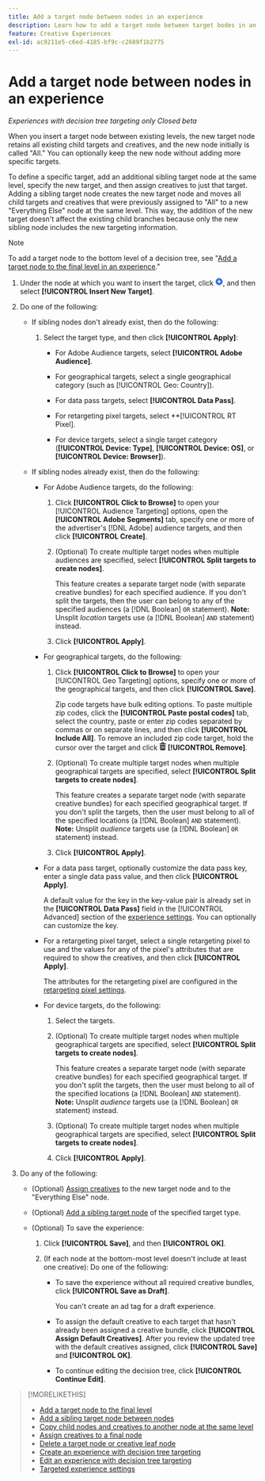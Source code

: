 ```yaml
---
title: Add a target node between nodes in an experience
description: Learn how to add a target node between target bodes in an ad experience.
feature: Creative Experiences
exl-id: ac9211e5-c6ed-4185-bf9c-c2689f1b2775
---
```

# Add a target node between nodes in an experience

*Experiences with decision tree targeting only*
*Closed beta*

When you insert a target node between existing levels, the new target node retains all existing child targets and creatives, and the new node initially is called "All." You can optionally keep the new node without adding more specific targets.

To define a specific target, add an additional sibling target node at the same level, specify the new target, and then assign creatives to just that target. Adding a sibling target node creates the new target node and moves all child targets and creatives that were previously assigned to "All" to a new "Everything Else" node at the same level. This way, the addition of the new target doesn't affect the existing child branches because only the new sibling node includes the new targeting information.

>[!NOTE]
>
>To add a target node to the bottom level of a decision tree, see "[Add a target node to the final level in an experience](experience-target-node-add-final.md)."

<!-- 1. [ways to get to the decision tree] -->

1. Under the node at which you want to insert the target, click ![Add](/help/creative/assets/add.png "Add"), and then select **[!UICONTROL Insert New Target]**.

1. Do one of the following:

   * If sibling nodes don't already exist, then do the following:
   
     1. Select the target type, and then click **[!UICONTROL Apply]**:
     
        * For Adobe Audience targets, select **[!UICONTROL Adobe Audience]**.
        
        * For geographical targets, select a single geographical category (such as [!UICONTROL Geo: Country]).
        
        * For data pass targets, select **[!UICONTROL Data Pass]**.
        
        * For retargeting pixel targets, select **[!UICONTROL RT Pixel].
        
        * For device targets, select a single target category (**[!UICONTROL Device: Type]**, **[!UICONTROL Device: OS]**, or **[!UICONTROL Device: Browser]**).

   * If sibling nodes already exist, then do the following:
   
     * For Adobe Audience targets, do the following:
     
       1. Click **[!UICONTROL Click to Browse]** to open your [!UICONTROL Audience Targeting] options, open the **[!UICONTROL Adobe Segments]** tab, specify one or more of the advertiser's [!DNL Adobe] audience targets, and then click **[!UICONTROL Create]**<!-- Why not "Save" like for the other node types/use cases? -->.
       
       1. (Optional) To create multiple target nodes when multiple audiences are specified, select **[!UICONTROL Split targets to create nodes]**.
       
          This feature creates a separate target node (with separate creative bundles) for each specified audience. If you don't split the targets, then the user can belong to any of the specified audiences (a [!DNL Boolean] `OR` statement). **Note:** Unsplit *location* targets use (a [!DNL Boolean] `AND` statement) instead.
          
       1. Click **[!UICONTROL Apply]**.

     * For geographical targets, do the following:
   
       1. Click **[!UICONTROL Click to Browse]** to open your [!UICONTROL Geo Targeting] options, specify one or more of the geographical targets, and then click **[!UICONTROL Save]**.
       
          Zip code targets have bulk editing options. To paste multiple zip codes, click the **[!UICONTROL Paste postal codes]** tab, select the country, paste or enter zip codes separated by commas or on separate lines, and then click **[!UICONTROL Include All]**. To remove an included zip code target, hold the cursor over the target and click ![Remove](/help/creative/assets/delete.png "Remove") **[!UICONTROL Remove]**.
     
       1. (Optional) To create multiple target nodes when multiple geographical targets are specified, select **[!UICONTROL Split targets to create nodes]**.
       
          This feature creates a separate target node (with separate creative bundles) for each specified geographical target. If you don't split the targets, then the user must belong to all of the specified locations (a [!DNL Boolean] `AND` statement). **Note:** Unsplit *audience* targets use (a [!DNL Boolean] `OR` statement) instead.

       1. Click **[!UICONTROL Apply]**.

     * For a data pass target, optionally customize the data pass key, enter a single data pass value, and then click **[!UICONTROL Apply]**.
     
       A default value for the key in the key-value pair is already set in the **[!UICONTROL Data Pass]** field in the [!UICONTROL Advanced] section of the [experience settings](experience-settings-targeting.md). You can optionally can customize the key.

     * For a retargeting pixel target, select a single retargeting pixel to use and the values for any of the pixel's attributes that are required to show the creatives, and then click **[!UICONTROL Apply]**.
     
       The attributes for the retargeting pixel are configured in the [retargeting pixel settings](/help/creative/pixels/retargeting-pixel-manage.md).

     * For device targets, do the following:
      
        1. Select the targets.
        
        1. (Optional) To create multiple target nodes when multiple geographical targets are specified, select **[!UICONTROL Split targets to create nodes]**.
        
           This feature creates a separate target node (with separate creative bundles) for each specified geographical target. If you don't split the targets, then the user must belong to all of the specified locations (a [!DNL Boolean] `AND` statement). **Note:** Unsplit *audience* targets use (a [!DNL Boolean] `OR` statement) instead.

        1. (Optional) To create multiple target nodes when multiple geographical targets are specified, select **[!UICONTROL Split targets to create nodes]**.

        1. Click **[!UICONTROL Apply]**.

1. Do any of the following:

   * (Optional) [Assign creatives](experience-assign-creative-bundles.md) to the new target node and to the "Everything Else" node.

   * (Optional) [Add a sibling target node](experience-target-node-add-sibling.md) of the specified target type.
   
   * (Optional) To save the experience:
   
     1. Click **[!UICONTROL Save]**, and then **[!UICONTROL OK]**.
     
     1. (If each node at the bottom-most level doesn't include at least one creative): Do one of the following:
     
        * To save the experience without all required creative bundles, click **[!UICONTROL Save as Draft]**.
        
          You can't create an ad tag for a draft experience.
        
        * To assign the default creative to each target that hasn't already been assigned a creative bundle, click **[!UICONTROL Assign Default Creatives]**. After you review the updated tree with the default creatives assigned, click **[!UICONTROL Save]** and **[!UICONTROL OK]**.
        
        * To continue editing the decision tree, click **[!UICONTROL Continue Edit]**.

>[!MORELIKETHIS]
>
>* [Add a target node to the final level](experience-target-node-add-final.md)
>* [Add a sibling target node between nodes](experience-target-node-add-sibling.md)
>* [Copy child nodes and creatives to another node at the same level](experience-target-node-copy.md)
>* [Assign creatives to a final node](experience-assign-creative-bundles.md)
>* [Delete a target node or creative leaf node](/help/creative/experiences/experience-target-node-delete.md)
>* [Create an experience with decision tree targeting](experience-create-targeting.md)
>* [Edit an experience with decision tree targeting](experience-edit-targeting.md)
>* [Targeted experience settings](experience-settings-targeting.md)
